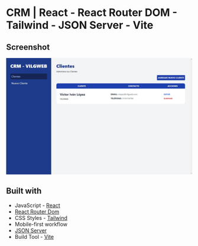 # CRM | React - React Router DOM - Tailwind - JSON Server - Vite

## Screenshot

![](./screenshot.jpeg)

## Built with

- JavaScript - [React](https://es.react.dev/)
- [React Router Dom](https://reactrouter.com/en/main)
- CSS Styles - [Tailwind](https://tailwindcss.com/)
- Mobile-first workflow
- [JSON Server](https://github.com/typicode/json-server)
- Build Tool - [Vite](https://vitejs.dev)